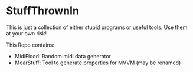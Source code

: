 # StuffThrownIn

This is just a collection of either stupid programs or useful tools. Use them at your own risk!

This Repo contains:
- MidiFlood: Random midi data generator
- MoarStuff: Tool to generate properties for MVVM (may be renamed) 
